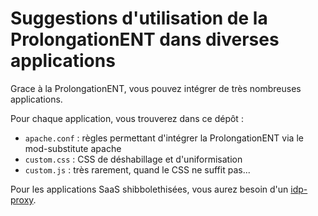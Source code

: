 # Suggestions d'utilisation de la ProlongationENT dans diverses applications

Grace à la ProlongationENT, vous pouvez intégrer de très nombreuses applications.

Pour chaque application, vous trouverez dans ce dépôt :
- ```apache.conf``` : règles permettant d'intégrer la ProlongationENT via le mod-substitute apache
- ```custom.css``` : CSS de déshabillage et d'uniformisation
- ```custom.js``` : très rarement, quand le CSS ne suffit pas...

Pour les applications SaaS shibbolethisées, vous aurez besoin d'un [idp-proxy](idp/README.md).
